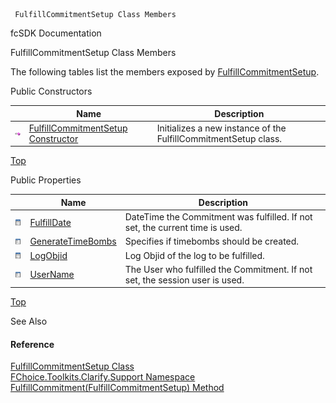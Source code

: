 ﻿     FulfillCommitmentSetup Class Members                                                   

fcSDK Documentation

FulfillCommitmentSetup Class Members

The following tables list the members exposed by [FulfillCommitmentSetup](FChoice.Toolkits.Clarify~FChoice.Toolkits.Clarify.Support.FulfillCommitmentSetup.md).

Public Constructors

|   | Name | Description |
| --- | --- | --- |
| ![Public Constructor](dotnetimages/publicConstructor.png) | [FulfillCommitmentSetup Constructor](FChoice.Toolkits.Clarify~FChoice.Toolkits.Clarify.Support.FulfillCommitmentSetup~_ctor.md) | Initializes a new instance of the FulfillCommitmentSetup class.   |

[Top](#top)

Public Properties

|   | Name | Description |
| --- | --- | --- |
| ![Public Property](dotnetimages/publicProperty.png) | [FulfillDate](FChoice.Toolkits.Clarify~FChoice.Toolkits.Clarify.Support.FulfillCommitmentSetup~FulfillDate.md) | DateTime the Commitment was fulfilled. If not set, the current time is used.   |
| ![Public Property](dotnetimages/publicProperty.png) | [GenerateTimeBombs](FChoice.Toolkits.Clarify~FChoice.Toolkits.Clarify.Support.FulfillCommitmentSetup~GenerateTimeBombs.md) | Specifies if timebombs should be created.   |
| ![Public Property](dotnetimages/publicProperty.png) | [LogObjid](FChoice.Toolkits.Clarify~FChoice.Toolkits.Clarify.Support.FulfillCommitmentSetup~LogObjid.md) | Log Objid of the log to be fulfilled.   |
| ![Public Property](dotnetimages/publicProperty.png) | [UserName](FChoice.Toolkits.Clarify~FChoice.Toolkits.Clarify.Support.FulfillCommitmentSetup~UserName.md) | The User who fulfilled the Commitment. If not set, the session user is used.   |

[Top](#top)

See Also

#### Reference

[FulfillCommitmentSetup Class](FChoice.Toolkits.Clarify~FChoice.Toolkits.Clarify.Support.FulfillCommitmentSetup.md)  
[FChoice.Toolkits.Clarify.Support Namespace](FChoice.Toolkits.Clarify~FChoice.Toolkits.Clarify.Support_namespace.md)  
[FulfillCommitment(FulfillCommitmentSetup) Method](FChoice.Toolkits.Clarify~FChoice.Toolkits.Clarify.Support.SupportToolkit~FulfillCommitment(FulfillCommitmentSetup).md)